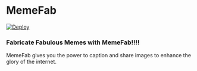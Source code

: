 # MemeFab

[![Deploy](https://www.herokucdn.com/deploy/button.svg)](https://heroku.com/deploy)


### Fabricate Fabulous Memes with MemeFab!!!!

MemeFab gives you the power to caption and share images to enhance the glory
of the internet.
